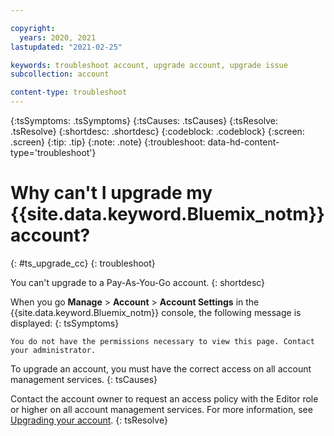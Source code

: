 ```yaml
---

copyright:
  years: 2020, 2021
lastupdated: "2021-02-25"

keywords: troubleshoot account, upgrade account, upgrade issue
subcollection: account

content-type: troubleshoot
---
```


{:tsSymptoms: .tsSymptoms}
{:tsCauses: .tsCauses}
{:tsResolve: .tsResolve}
{:shortdesc: .shortdesc}
{:codeblock: .codeblock}
{:screen: .screen}
{:tip: .tip}
{:note: .note}
{:troubleshoot: data-hd-content-type='troubleshoot'}

# Why can't I upgrade my {{site.data.keyword.Bluemix_notm}} account? 
{: #ts_upgrade_cc}
{: troubleshoot}

You can't upgrade to a Pay-As-You-Go account.
{: shortdesc}

When you go **Manage** > **Account** > **Account Settings** in the {{site.data.keyword.Bluemix_notm}} console, the following message is displayed:
{: tsSymptoms}

`You do not have the permissions necessary to view this page. Contact your administrator.`

To upgrade an account, you must have the correct access on all account management services. 
{: tsCauses}

Contact the account owner to request an access policy with the Editor role or higher on all account management services. For more information, see [Upgrading your account](/docs/account?topic=account-upgrading-account). 
{: tsResolve}
